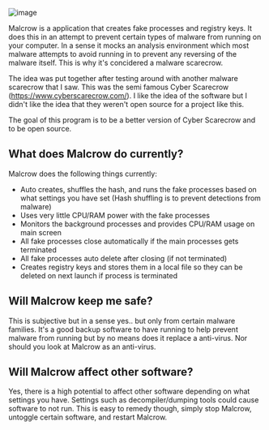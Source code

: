 ![image](https://github.com/user-attachments/assets/e1840799-4e10-4ed6-ab33-47d6c27b96f2)

Malcrow is a application that creates fake processes and registry keys. It does this in an attempt to prevent certain types of malware from running on your computer.
In a sense it mocks an analysis environment which most malware attempts to avoid running in to prevent any reversing of the malware itself. This is why it's concidered a malware scarecrow.

The idea was put together after testing around with another malware scarecrow that I saw. This was the semi famous Cyber Scarecrow (https://www.cyberscarecrow.com/).
I like the idea of the software but I didn't like the idea that they weren't open source for a project like this.

The goal of this program is to be a better version of Cyber Scarecrow and to be open source.


## What does Malcrow do currently?

Malcrow does the following things currently:
- Auto creates, shuffles the hash, and runs the fake processes based on what settings you have set (Hash shuffling is to prevent detections from malware)
- Uses very little CPU/RAM power with the fake processes
- Monitors the background processes and provides CPU/RAM usage on main screen
- All fake processes close automatically if the main processes gets terminated
- All fake processes auto delete after closing (if not terminated)
- Creates registry keys and stores them in a local file so they can be deleted on next launch if process is terminated


## Will Malcrow keep me safe?

This is subjective but in a sense yes.. but only from certain malware families. It's a good backup software to have running to help prevent malware from running but by no means does it replace a anti-virus.
Nor should you look at Malcrow as an anti-virus.

## Will Malcrow affect other software?

Yes, there is a high potential to affect other software depending on what settings you have. Settings such as decompiler/dumping tools could cause software to not run.
This is easy to remedy though, simply stop Malcrow, untoggle certain software, and restart Malcrow.
